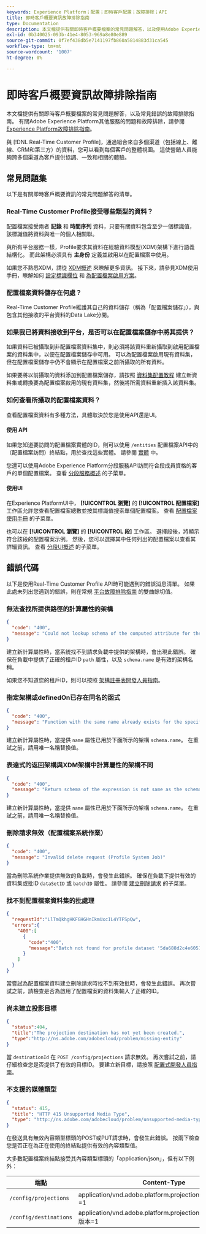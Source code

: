 ```yaml
---
keywords: Experience Platform；配置；即時客戶配置；故障排除；API
title: 即時客戶概要資訊故障排除指南
type: Documentation
description: 本文檔提供有關即時客戶概要檔案的常見問題解答，以及使用Adobe Experience Platform處理概要檔案資料時常見錯誤的故障排除指南。
exl-id: 0b340025-093b-41e4-8053-969a8e80e889
source-git-commit: 0f7ef438db5e7141197fb860a5814883d31ca545
workflow-type: tm+mt
source-wordcount: '1007'
ht-degree: 0%

---
```


# 即時客戶概要資訊故障排除指南

本文檔提供有關即時客戶概要檔案的常見問題解答，以及常見錯誤的故障排除指南。 有關Adobe Experience Platform其他服務的問題和故障排除，請參閱 [Experience Platform故障排除指南](../landing/troubleshooting.md)。

與 [!DNL Real-Time Customer Profile]，通過組合來自多個渠道（包括線上、離線、CRM和第三方）的資料，您可以看到每個客戶的整體視圖。 這使營銷人員能夠跨多個渠道為客戶提供協調、一致和相關的體驗。

## 常見問題集

以下是有關即時客戶概要資訊的常見問題解答的清單。

### Real-Time Customer Profile接受哪些類型的資料？

配置檔案接受兩者 **記錄** 和 **時間序列** 資料，只要有關資料包含至少一個標識值，該標識值將資料與唯一的個人相關聯。

與所有平台服務一樣，Profile要求其資料在經驗資料模型(XDM)架構下進行語義結構化。 而此架構必須具有 **主身份** 定義並啟用以在配置檔案中使用。

如果您不熟悉XDM，請從 [XDM概述](../xdm/home.md) 來瞭解更多資訊。 接下來，請參見XDM使用手冊，瞭解如何 [設定標識欄位](../xdm/tutorials/create-schema-ui.md#identity-field) 和 [為配置檔案啟用方案](../xdm/tutorials/create-schema-ui.md#profile)。

### 配置檔案資料儲存在何處？

Real-Time Customer Profile維護其自己的資料儲存（稱為「配置檔案儲存」），與包含其他接收的平台資料的Data Lake分開。

### 如果我已將資料接收到平台，是否可以在配置檔案儲存中將其提供？

如果資料已被攝取到非配置檔案資料集中，則必須將該資料重新攝取到啟用配置檔案的資料集中，以便在配置檔案儲存中可用。 可以為配置檔案啟用現有資料集，但在配置檔案儲存中仍不會顯示在配置檔案之前所攝取的所有資料。

如果要將以前攝取的資料添加到配置檔案儲存，請按照 [資料集配置教程](./tutorials/dataset-configuration.md) 建立新資料集或轉換要為配置檔案啟用的現有資料集，然後將所需資料重新插入該資料集。

### 如何查看所攝取的配置檔案資料？

查看配置檔案資料有多種方法，具體取決於您是使用API還是UI。

#### 使用 API

如果您知道要訪問的配置檔案實體的ID，則可以使用 `/entities` 配置檔案API中的（配置檔案訪問）終結點，用於查找這些實體。 請參閱 [實體](./api/entities.md) 中。

您還可以使用Adobe Experience Platform分段服務API訪問符合段成員資格的客戶的單個配置檔案。 查看 [分段服務概述](../segmentation/home.md) 的子菜單。

#### 使用UI

在Experience PlatformUI中， **[!UICONTROL 瀏覽]** 的 **[!UICONTROL 配置檔案]** 工作區允許您查看配置檔案總數並按其標識值搜索單個配置檔案。 查看 [配置檔案使用手冊](./ui/user-guide.md) 的子菜單。

也可以在 **[!UICONTROL 瀏覽]** 的 **[!UICONTROL 段]** 工作區。 選擇段後，將顯示符合該段的配置檔案示例。 然後，您可以選擇其中任何列出的配置檔案以查看其詳細資訊。 查看 [分段UI概述](../segmentation/ui/overview.md) 的子菜單。

## 錯誤代碼

以下是使用Real-Time Customer Profile API時可能遇到的錯誤消息清單。 如果此處未列出您遇到的錯誤，則在常規 [平台故障排除指南](../landing/troubleshooting.md) 的雙曲餘切值。

### 無法查找所提供路徑的計算屬性的架構

```json
{
  "code": "400",
  "message": "Could not lookup schema of the computed attribute for the provided path"
}
```

建立新計算屬性時，當系統找不到請求負載中提供的架構時，會出現此錯誤。 確保在負載中提供了正確的租戶ID `path` 屬性，以及 `schema.name` 是有效的架構名稱。

如果您不知道您的租戶ID，則可以按照 [架構註冊表開發人員指南](../xdm/api/getting-started.md)。

### 指定架構或definedOn已存在同名的函式

```json
{
  "code": "400",
  "message": "Function with the same name already exists for the specified schema or definedOn"
}
```

建立新計算屬性時，當提供 `name` 屬性已用於下面所示的架構 `schema.name`。 在重試之前，請用唯一名稱替換值。

### 表達式的返回架構與XDM架構中計算屬性的架構不同

```json
{
  "code": "400",
  "message": "Return schema of the expression is not same as the schema of the computed attribute in the XDM schema"
}
```

建立新計算屬性時，當提供 `name` 屬性已用於下面所示的架構 `schema.name`。 在重試之前，請用唯一名稱替換值。

### 刪除請求無效（配置檔案系統作業）

```json
{
  "code": "400",
  "message": "Invalid delete request (Profile System Job)"
}
```

當為刪除系統作業提供無效的負載時，會發生此錯誤。 確保在負載下提供有效的資料集或批ID `dataSetID` 或 `batchID` 屬性。 請參閱 [建立刪除請求](./api/profile-system-jobs.md#create-a-delete-request) 的子菜單。

### 找不到配置檔案資料集的批處理

```json
{
  "requestId":"LlTmQkhgHKFGHGHnIkmUxcIL4YTFSpQw",
  "errors":{
    "400":[
      {
        "code":"400",
        "message":"Batch not found for profile dataset '5da688d2c4e60518ad25b7b1'"
      }
    ]
  }
}
```

當嘗試為配置檔案資料建立刪除請求時找不到有效批時，會發生此錯誤。 再次嘗試之前，請檢查是否為啟用了配置檔案的資料集輸入了正確的ID。

### 尚未建立投影目標

```json
{
  "status":404,
  "title":"The projection destination has not yet been created.",
  "type":"http://ns.adobe.com/adobecloud/problem/missing-entity"
}
```

當 `destinationId` 在 `POST /config/projections` 請求無效。 再次嘗試之前，請仔細檢查您是否提供了有效的目標ID。 要建立新目標，請按照 [配置式開發人員指南](./api/edge-projections.md#create-a-destination)。

### 不支援的媒體類型

```json
{
  "status": 415,
  "title": "HTTP 415 Unsupported Media Type",
  "type": "http://ns.adobe.com/adobecloud/problem/unsupported-media-type"
}
```

在發送具有無效內容類型標頭的POST或PUT請求時，會發生此錯誤。 按兩下檢查您是否正在為正在使用的終結點提供有效的內容類型值。

大多數配置檔案終結點接受其內容類型標頭的「application/json」，但有以下例外：

| 端點 | Content-Type |
| --- | --- |
| `/config/projections` | application/vnd.adobe.platform.projectionConfig+json;版本=1 |
| `/config/destinations` | application/vnd.adobe.platform.projectionDestination+json;版本=1 |
